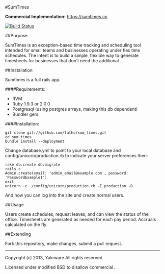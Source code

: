 #SumTimes

**Commercial Implementation:** https://sumtimes.co

[![Build Status](https://travis-ci.org/Yakrware/sum_times.png)](https://travis-ci.org/Yakrware/sum_times)

##Purpose

SumTimes is an exception-based time tracking and scheduling tool intended for small teams and businesses operating under
flex time schedules. The intent is to build a simple, flexible way to generate timesheets for businesses that don't need
the additional .

##Installation

Sumtimes is a full rails app.

####Requirements:
* RVM
* Ruby 1.9.3 or 2.0.0
* Postgresql (using postgres arrays, making this db dependent)
* Bundler gem

####Installation:

    git clone git://github.com/talho/sum_times.git
    cd sum_times
    bundle install --deployment

Change database.yml to point to your local database and config/unicorn/production.rb to indicate your server preferences then:

    rake db:create db:migrate
    rails c
    Admin.create(email: 'admin_email@example.com', password: 'PasswordExample1')
    exit
    unicorn -c ./config/unicorn/production.rb -E production -D

And now you can log into the site and create normal users.

##Usage

Users create schedules, request leaves, and can view the status of the office. Timesheets are generated as needed for each
pay period. Accruals calculated on the fly.

##Extending

Fork this repository, make changes, submit a pull request.

---

Copyright (c) 2013, Yakrware
All rights reserved.

Licensed under modified BSD to disallow commercial .
